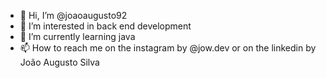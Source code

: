 - 👋 Hi, I’m @joaoaugusto92
- 👀 I’m interested in back end development
- 🌱 I’m currently learning java 
- 📫 How to reach me on the instagram by @jow.dev or on the linkedin by João Augusto Silva


<!---
joaoaugusto92/joaoaugusto92 is a ✨ special ✨ repository because its `README.md` (this file) appears on your GitHub profile.
You can click the Preview link to take a look at your changes.
--->
